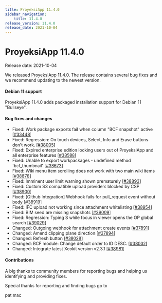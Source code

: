 ```yaml
---
title: ProyeksiApp 11.4.0
sidebar_navigation:
    title: 11.4.0
release_version: 11.4.0
release_date: 2021-10-04
---
```


# ProyeksiApp 11.4.0

Release date: 2021-10-04

We released [ProyeksiApp 11.4.0](https://community.proyeksiapp.com/versions/1485).
The release contains several bug fixes and we recommend updating to the newest version.

<!--more-->

#### Debian 11 support

ProyeksiApp 11.4.0 adds packaged installation support for Debian 11 "Bullseye".

#### Bug fixes and changes

- Fixed: Work package exports fail when column "BCF snapshot" active \[[#33448](https://community.proyeksiapp.com/wp/33448)\]
- Fixed: Regression: On touch devices, Select, Info and Erase buttons don't work. \[[#38005](https://community.proyeksiapp.com/wp/38005)\]
- Fixed: Expired enterprise edition locking users out of ProyeksiApp and all enterprise features \[[#38588](https://community.proyeksiapp.com/wp/38588)\]
- Fixed: Unable to export workpackages - undefined method `bcf_thumbnail' \[[#38673](https://community.proyeksiapp.com/wp/38673)\]
- Fixed: Wiki menu item scrolling does not work with two main wiki items \[[#38878](https://community.proyeksiapp.com/wp/38878)\]
- Fixed: Imminent user limit warning shown prematurely \[[#38893](https://community.proyeksiapp.com/wp/38893)\]
- Fixed: Custom S3 compatible upload providers blocked by CSP \[[#38900](https://community.proyeksiapp.com/wp/38900)\]
- Fixed: [Github Integration] Webhook fails for pull_request event without body \[[#38919](https://community.proyeksiapp.com/wp/38919)\]
- Fixed: IFC upload not working since attachment whitelisting \[[#38954](https://community.proyeksiapp.com/wp/38954)\]
- Fixed: BIM seed are missing snapshots \[[#39009](https://community.proyeksiapp.com/wp/39009)\]
- Fixed: Regression: Typing S while focus in viewer opens the OP global search \[[#39029](https://community.proyeksiapp.com/wp/39029)\]
- Changed: Outgoing webhook for attachment create events \[[#37891](https://community.proyeksiapp.com/wp/37891)\]
- Changed: Amend clipping plane direction \[[#37894](https://community.proyeksiapp.com/wp/37894)\]
- Changed: Refresh button \[[#38028](https://community.proyeksiapp.com/wp/38028)\]
- Changed: BCF module: Change default order to ID DESC. \[[#38032](https://community.proyeksiapp.com/wp/38032)\]
- Changed: Integrate latest Xeokit version v2.3.1 \[[#38981](https://community.proyeksiapp.com/wp/38981)\]

#### Contributions
A big thanks to community members for reporting bugs and helping us identifying and providing fixes.

Special thanks for reporting and finding bugs go to

pat mac

